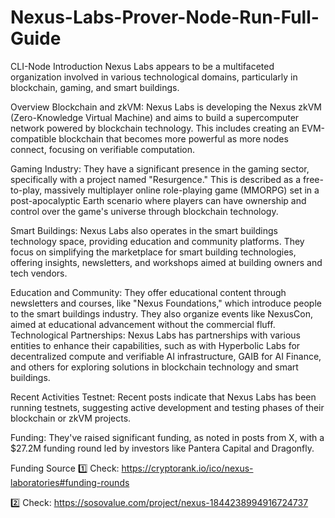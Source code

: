 # Nexus-Labs-Prover-Node-Run-Full-Guide
CLI-Node
Introduction
Nexus Labs appears to be a multifaceted organization involved in various technological domains, particularly in blockchain, gaming, and smart buildings.

Overview
Blockchain and zkVM: Nexus Labs is developing the Nexus zkVM (Zero-Knowledge Virtual Machine) and aims to build a supercomputer network powered by blockchain technology. This includes creating an EVM-compatible blockchain that becomes more powerful as more nodes connect, focusing on verifiable computation.

Gaming Industry: They have a significant presence in the gaming sector, specifically with a project named "Resurgence." This is described as a free-to-play, massively multiplayer online role-playing game (MMORPG) set in a post-apocalyptic Earth scenario where players can have ownership and control over the game's universe through blockchain technology.

Smart Buildings: Nexus Labs also operates in the smart buildings technology space, providing education and community platforms. They focus on simplifying the marketplace for smart building technologies, offering insights, newsletters, and workshops aimed at building owners and tech vendors.

Education and Community: They offer educational content through newsletters and courses, like "Nexus Foundations," which introduce people to the smart buildings industry. They also organize events like NexusCon, aimed at educational advancement without the commercial fluff. Technological Partnerships: Nexus Labs has partnerships with various entities to enhance their capabilities, such as with Hyperbolic Labs for decentralized compute and verifiable AI infrastructure, GAIB for AI Finance, and others for exploring solutions in blockchain technology and smart buildings.

Recent Activities
Testnet: Recent posts indicate that Nexus Labs has been running testnets, suggesting active development and testing phases of their blockchain or zkVM projects.

Funding: They've raised significant funding, as noted in posts from X, with a $27.2M funding round led by investors like Pantera Capital and Dragonfly.

Funding Source
1️⃣ Check: https://cryptorank.io/ico/nexus-laboratories#funding-rounds

2️⃣ Check: https://sosovalue.com/project/nexus-1844238994916724737
